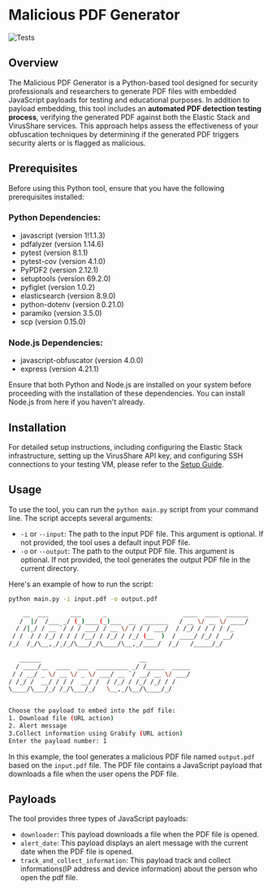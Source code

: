 # Malicious PDF Generator
![Tests](https://github.com/MustafaSarikaya/malicious-pdf-generator/actions/workflows/tests.yml/badge.svg)


## Overview

The Malicious PDF Generator is a Python-based tool designed for security professionals and researchers to generate PDF files with embedded JavaScript payloads for testing and educational purposes. In addition to payload embedding, this tool includes an **automated PDF detection testing process**, verifying the generated PDF against both the Elastic Stack and VirusShare services. This approach helps assess the effectiveness of your obfuscation techniques by determining if the generated PDF triggers security alerts or is flagged as malicious.


## Prerequisites
Before using this Python tool, ensure that you have the following prerequisites installed:

### Python Dependencies:

- javascript (version 1!1.1.3)
- pdfalyzer (version 1.14.6)
- pytest (version 8.1.1)
- pytest-cov (version 4.1.0)
- PyPDF2 (version 2.12.1)
- setuptools (version 69.2.0)
- pyfiglet (version 1.0.2)
- elasticsearch (version 8.9.0)
- python-dotenv (version 0.21.0)
- paramiko (version 3.5.0)
- scp (version 0.15.0)

### Node.js Dependencies:

- javascript-obfuscator (version 4.0.0)
- express (version 4.21.1)

Ensure that both Python and Node.js are installed on your system before proceeding with the installation of these dependencies. You can install Node.js from here if you haven't already.

## Installation

For detailed setup instructions, including configuring the Elastic Stack infrastructure, setting up the VirusShare API key, and configuring SSH connections to your testing VM, please refer to the [Setup Guide]().

## Usage

To use the tool, you can run the `python main.py` script from your command line. The script accepts several arguments:

- `-i` or `--input`: The path to the input PDF file. This argument is optional. If not provided, the tool uses a default input PDF file.
- `-o` or `--output`: The path to the output PDF file. This argument is optional. If not provided, the tool generates the output PDF file in the current directory.

Here's an example of how to run the script:

```bash
python main.py -i input.pdf -o output.pdf
```

```bash
    __  ___      ___      _                     ____  ____  ______
   /  |/  /___ _/ (_)____(_)___  __  _______   / __ \/ __ \/ ____/
  / /|_/ / __ `/ / / ___/ / __ \/ / / / ___/  / /_/ / / / / /_    
 / /  / / /_/ / / / /__/ / /_/ / /_/ (__  )  / ____/ /_/ / __/    
/_/  /_/\__,_/_/_/\___/_/\____/\__,_/____/  /_/   /_____/_/       
                                                                  
   ______                           __            
  / ____/__  ____  ___  _________ _/ /_____  _____
 / / __/ _ \/ __ \/ _ \/ ___/ __ `/ __/ __ \/ ___/
/ /_/ /  __/ / / /  __/ /  / /_/ / /_/ /_/ / /    
\____/\___/_/ /_/\___/_/   \__,_/\__/\____/_/


Choose the payload to embed into the pdf file:
1. Download file (URL action)
2. Alert message
3.Collect information using Grabify (URL action)
Enter the payload number: 1
```

In this example, the tool generates a malicious PDF file named `output.pdf` based on the `input.pdf` file. The PDF file contains a JavaScript payload that downloads a file when the user opens the PDF file.

## Payloads

The tool provides three types of JavaScript payloads:

- `downloader`: This payload downloads a file when the PDF file is opened.
- `alert_date`: This payload displays an alert message with the current date when the PDF file is opened.
- `track_and_collect_information`: This payload track and collect informations(IP address and device information) about the person who open the pdf file.
